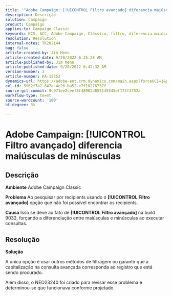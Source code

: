 ```yaml
---
title: '"Adobe Campaign: [!UICONTROL Filtro avançado] diferencia maiúsculas de minúsculas'''
description: Descrição
solution: Campaign
product: Campaign
applies-to: Campaign Classic
keywords: KCS, ACC, Adobe Campaign, Clássico, filtro, diferencia maiúsculas de minúsculas, capitalização, NEO23240
resolution: Resolution
internal-notes: TK202144
bug: false
article-created-by: Jim Menn
article-created-date: 9/20/2022 6:35:28 AM
article-published-by: Jim Menn
article-published-date: 9/20/2022 6:42:32 AM
version-number: 3
article-number: KA-15352
dynamics-url: https://adobe-ent.crm.dynamics.com/main.aspx?forceUCI=1&pagetype=entityrecord&etn=knowledgearticle&id=83173d65-ae38-ed11-9db1-0022480866ad
exl-id: 5962f7a2-647a-4e26-ba52-e7f10276737f
source-git-commit: 9c971ee2ceef8f48902d857145545ef173f3752a
workflow-type: tm+mt
source-wordcount: '109'
ht-degree: 3%

---
```


# Adobe Campaign: [!UICONTROL Filtro avançado] diferencia maiúsculas de minúsculas

## Descrição


<b>Ambiente</b>
Adobe Campaign Classic

<b>Problema</b>
Ao pesquisar por recipients usando o <b>[!UICONTROL Filtro avançado]</b> opção que não foi possível encontrar os recipients.

<b>Causa</b>
Isso se deve ao fato de <b>[!UICONTROL Filtro avançado]</b> na build 9032, forçando a diferenciação entre maiúsculas e minúsculas ao executar consultas.


## Resolução


<b>Solução</b>

A única opção é usar outros métodos de filtragem ou garantir que a capitalização na consulta avançada corresponda ao registro que está sendo procurado.

Além disso, o NEO23240 foi criado para revisar esse problema e determinou-se que funcionava conforme projetado.
